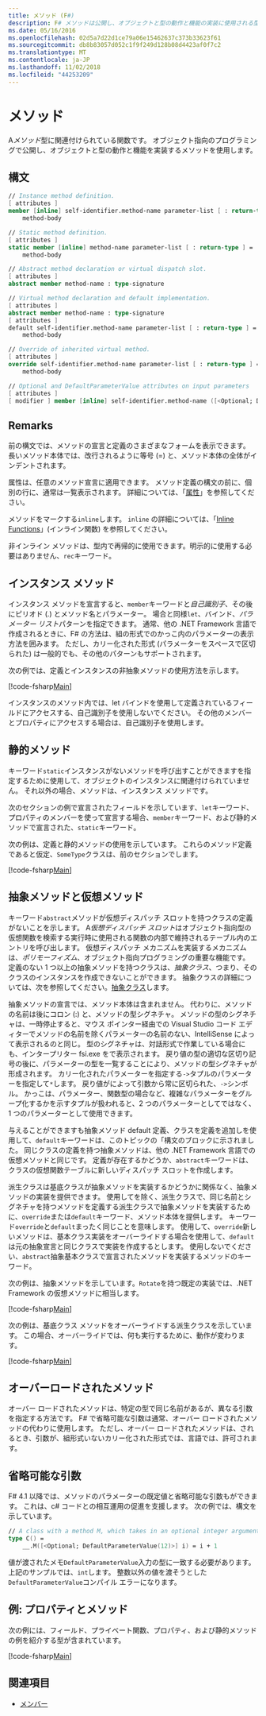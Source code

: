 ```yaml
---
title: メソッド (F#)
description: F# メソッドは公開し、オブジェクトと型の動作と機能の実装に使用される型に関連付けられている関数、方法について説明します。
ms.date: 05/16/2016
ms.openlocfilehash: 02d5a7d22d1ce79a06e15462637c373b33623f61
ms.sourcegitcommit: db8b83057d052c1f9f249d128b08d4423af0f7c2
ms.translationtype: MT
ms.contentlocale: ja-JP
ms.lasthandoff: 11/02/2018
ms.locfileid: "44253209"
---
```

# <a name="methods"></a>メソッド

A*メソッド*型に関連付けられている関数です。 オブジェクト指向のプログラミングで公開し、オブジェクトと型の動作と機能を実装するメソッドを使用します。

## <a name="syntax"></a>構文

```fsharp
// Instance method definition.
[ attributes ]
member [inline] self-identifier.method-name parameter-list [ : return-type ] =
    method-body

// Static method definition.
[ attributes ]
static member [inline] method-name parameter-list [ : return-type ] =
    method-body

// Abstract method declaration or virtual dispatch slot.
[ attributes ]
abstract member method-name : type-signature

// Virtual method declaration and default implementation.
[ attributes ]
abstract member method-name : type-signature
[ attributes ]
default self-identifier.method-name parameter-list [ : return-type ] =
    method-body

// Override of inherited virtual method.
[ attributes ]
override self-identifier.method-name parameter-list [ : return-type ] =
    method-body

// Optional and DefaultParameterValue attributes on input parameters
[ attributes ]
[ modifier ] member [inline] self-identifier.method-name ([<Optional; DefaultParameterValue( default-value )>] input) [ : return-type ]
```

## <a name="remarks"></a>Remarks

前の構文では、メソッドの宣言と定義のさまざまなフォームを表示できます。 長いメソッド本体では、改行されるように等号 (=) と、メソッド本体の全体がインデントされます。

属性は、任意のメソッド宣言に適用できます。 メソッド定義の構文の前に、個別の行に、通常は一覧表示されます。 詳細については、「[属性](../attributes.md)」を参照してください。

メソッドをマークする`inline`します。 `inline` の詳細については、「[Inline Functions](../functions/inline-functions.md)」(インライン関数) を参照してください。

非インライン メソッドは、型内で再帰的に使用できます。明示的に使用する必要はありません、`rec`キーワード。

## <a name="instance-methods"></a>インスタンス メソッド

インスタンス メソッドを宣言すると、`member`キーワードと*自己識別子*、その後にピリオド (.) とメソッド名とパラメーター。 場合と同様`let`、バインド、*パラメーター リスト*パターンを指定できます。 通常、他の .NET Framework 言語で作成されるときに、F# の方法は、組の形式でのかっこ内のパラメーターの表示方法を囲みます。 ただし、カリー化された形式 (パラメーターをスペースで区切られた) は一般的でも、その他のパターンもサポートされます。

次の例では、定義とインスタンスの非抽象メソッドの使用方法を示します。

[!code-fsharp[Main](../../../../samples/snippets/fsharp/lang-ref-1/snippet3401.fs)]

インスタンスのメソッド内では、let バインドを使用して定義されているフィールドにアクセスする、自己識別子を使用しないでください。 その他のメンバーとプロパティにアクセスする場合は、自己識別子を使用します。

## <a name="static-methods"></a>静的メソッド

キーワード`static`インスタンスがないメソッドを呼び出すことができますを指定するために使用して、オブジェクトのインスタンスに関連付けられていません。 それ以外の場合、メソッドは、インスタンス メソッドです。

次のセクションの例で宣言されたフィールドを示しています、`let`キーワード、プロパティのメンバーを使って宣言する場合、`member`キーワード、および静的メソッドで宣言された、`static`キーワード。

次の例は、定義と静的メソッドの使用を示しています。 これらのメソッド定義であると仮定、`SomeType`クラスは、前のセクションでします。

[!code-fsharp[Main](../../../../samples/snippets/fsharp/lang-ref-1/snippet3402.fs)]

## <a name="abstract-and-virtual-methods"></a>抽象メソッドと仮想メソッド

キーワード`abstract`メソッドが仮想ディスパッチ スロットを持つクラスの定義がないことを示します。 A*仮想ディスパッチ スロット*はオブジェクト指向型の仮想関数を検索する実行時に使用される関数の内部で維持されるテーブル内のエントリを呼び出します。 仮想ディスパッチ メカニズムを実装するメカニズムは、*ポリモーフィズム*、オブジェクト指向プログラミングの重要な機能です。 定義のない 1 つ以上の抽象メソッドを持つクラスは、*抽象クラス*、つまり、そのクラスのインスタンスを作成できないことができます。 抽象クラスの詳細については、次を参照してください。[抽象クラス](../abstract-classes.md)します。

抽象メソッドの宣言では、メソッド本体は含まれません。 代わりに、メソッドの名前は後にコロン (:) と、メソッドの型シグネチャ。 メソッドの型のシグネチャは、一時停止すると、マウス ポインター経由での Visual Studio コード エディターでメソッドの名前を除くパラメーターの名前のない、IntelliSense によって表示されるのと同じ。 型のシグネチャは、対話形式で作業している場合にも、インタープリター fsi.exe をで表示されます。 戻り値の型の適切な区切り記号の後に、パラメーターの型を一覧することにより、メソッドの型シグネチャが形成されます。 カリー化されたパラメーターを指定する`->`タプルのパラメーターを指定して`*`します。 戻り値がによって引数から常に区切られた、`->`シンボル。 かっこは、パラメーター、関数型の場合など、複雑なパラメーターをグループ化するかを示すタプルが扱われると、2 つのパラメーターとしてではなく、1 つのパラメーターとして使用できます。

与えることができますも抽象メソッド default 定義、クラスを定義を追加しを使用して、`default`キーワードは、このトピックの「構文のブロックに示されました。 同じクラスの定義を持つ抽象メソッドは、他の .NET Framework 言語での仮想メソッドと同じです。 定義が存在するかどうか、`abstract`キーワードは、クラスの仮想関数テーブルに新しいディスパッチ スロットを作成します。

派生クラスは基底クラスが抽象メソッドを実装するかどうかに関係なく、抽象メソッドの実装を提供できます。 使用してを除く、派生クラスで、同じ名前とシグネチャを持つメソッドを定義する派生クラスで抽象メソッドを実装するために、`override`または`default`キーワード、メソッド本体を提供します。 キーワード`override`と`default`まったく同じことを意味します。 使用して、`override`新しいメソッドは、基本クラス実装をオーバーライドする場合を使用して、`default`は元の抽象宣言と同じクラスで実装を作成するとします。 使用しないでください、`abstract`抽象基本クラスで宣言されたメソッドを実装するメソッドのキーワード。

次の例は、抽象メソッドを示しています。`Rotate`を持つ既定の実装では、.NET Framework の仮想メソッドに相当します。

[!code-fsharp[Main](../../../../samples/snippets/fsharp/lang-ref-1/snippet3403.fs)]

次の例は、基底クラス メソッドをオーバーライドする派生クラスを示しています。 この場合、オーバーライドでは、何も実行するために、動作が変わります。

[!code-fsharp[Main](../../../../samples/snippets/fsharp/lang-ref-1/snippet3404.fs)]

## <a name="overloaded-methods"></a>オーバーロードされたメソッド

オーバー ロードされたメソッドは、特定の型で同じ名前があるが、異なる引数を指定する方法です。 F# で省略可能な引数は通常、オーバー ロードされたメソッドの代わりに使用します。 ただし、オーバー ロードされたメソッドは、されるとき、引数が、組形式いないカリー化された形式では、言語では、許可されます。

## <a name="optional-arguments"></a>省略可能な引数

F# 4.1 以降では、メソッドのパラメーターの既定値と省略可能な引数もができます。  これは、c# コードとの相互運用の促進を支援します。  次の例では、構文を示しています。

```fsharp
// A class with a method M, which takes in an optional integer argument.
type C() =
    __.M([<Optional; DefaultParameterValue(12)>] i) = i + 1
```

値が渡されたメモ`DefaultParameterValue`入力の型に一致する必要があります。  上記のサンプルでは、`int`します。  整数以外の値を渡そうとした`DefaultParameterValue`コンパイル エラーになります。

## <a name="example-properties-and-methods"></a>例: プロパティとメソッド

次の例には、フィールド、プライベート関数、プロパティ、および静的メソッドの例を紹介する型が含まれています。

[!code-fsharp[Main](../../../../samples/snippets/fsharp/lang-ref-1/snippet3406.fs)]

## <a name="see-also"></a>関連項目

- [メンバー](index.md)
